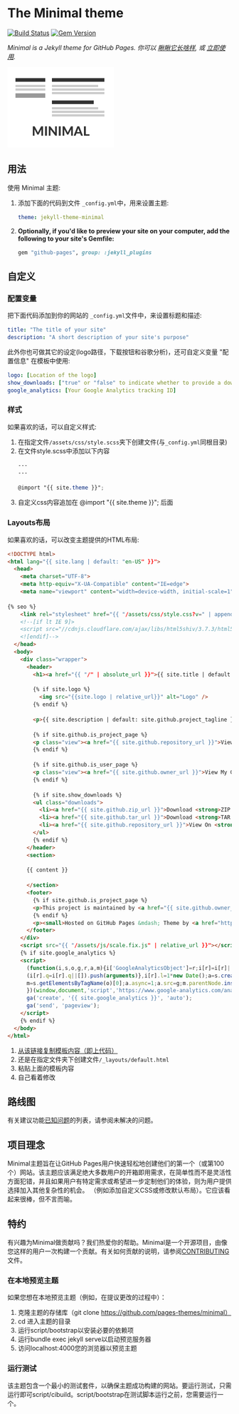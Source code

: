 # The Minimal theme

[![Build Status](https://travis-ci.org/pages-themes/minimal.svg?branch=master)](https://travis-ci.org/pages-themes/minimal) [![Gem Version](https://badge.fury.io/rb/jekyll-theme-minimal.svg)](https://badge.fury.io/rb/jekyll-theme-minimal)

*Minimal is a Jekyll theme for GitHub Pages. 你可以 [瞅瞅它长啥样](http://pages-themes.github.io/minimal), 或 [立即使用](#usage).*

![Thumbnail of minimal](thumbnail.png)

## 用法

使用 Minimal 主题:

1. 添加下面的代码到文件 `_config.yml`中，用来设置主题:

    ```yml
    theme: jekyll-theme-minimal
    ```
2. __Optionally, if you'd like to preview your site on your computer, add the following to your site's Gemfile:__

    ```ruby
    gem "github-pages", group: :jekyll_plugins
    ```
    
## 自定义

### 配置变量

把下面代码添加到你的网站的 `_config.yml`文件中，来设置标题和描述:

```yml
title: "The title of your site"
description: "A short description of your site's purpose"
```

此外你也可做其它的设定(logo路径，下载按钮和谷歌分析)，还可自定义变量 "配置信息" 在模板中使用:

```yml
logo: [Location of the logo]
show_downloads: ["true" or "false" to indicate whether to provide a download URL]
google_analytics: [Your Google Analytics tracking ID]
```

### 样式

如果喜欢的话，可以自定义样式:

1. 在指定文件`/assets/css/style.scss`夹下创建文件(与`_config.yml`同根目录)
2. 在文件style.scss中添加以下内容
    ```scss
    ---
    ---

    @import "{{ site.theme }}";
    ```
3. 自定义css内容追加在 @import "{{ site.theme }}"; 后面

### Layouts布局

如果喜欢的话，可以改变主题提供的HTML布局:

```html
<!DOCTYPE html>
<html lang="{{ site.lang | default: "en-US" }}">
  <head>
    <meta charset="UTF-8">
    <meta http-equiv="X-UA-Compatible" content="IE=edge">
    <meta name="viewport" content="width=device-width, initial-scale=1">

{% seo %}
    <link rel="stylesheet" href="{{ "/assets/css/style.css?v=" | append: site.github.build_revision | relative_url }}">
    <!--[if lt IE 9]>
    <script src="//cdnjs.cloudflare.com/ajax/libs/html5shiv/3.7.3/html5shiv.min.js"></script>
    <![endif]-->
  </head>
  <body>
    <div class="wrapper">
      <header>
        <h1><a href="{{ "/" | absolute_url }}">{{ site.title | default: site.github.repository_name }}</a></h1>
        
        {% if site.logo %}
          <img src="{{site.logo | relative_url}}" alt="Logo" />
        {% endif %}

        <p>{{ site.description | default: site.github.project_tagline }}</p>

        {% if site.github.is_project_page %}
        <p class="view"><a href="{{ site.github.repository_url }}">View the Project on GitHub <small>{{ site.github.repository_nwo }}</small></a></p>
        {% endif %}

        {% if site.github.is_user_page %}
        <p class="view"><a href="{{ site.github.owner_url }}">View My GitHub Profile</a></p>
        {% endif %}

        {% if site.show_downloads %}
        <ul class="downloads">
          <li><a href="{{ site.github.zip_url }}">Download <strong>ZIP File</strong></a></li>
          <li><a href="{{ site.github.tar_url }}">Download <strong>TAR Ball</strong></a></li>
          <li><a href="{{ site.github.repository_url }}">View On <strong>GitHub</strong></a></li>
        </ul>
        {% endif %}
      </header>
      <section>

      {{ content }}

      </section>
      <footer>
        {% if site.github.is_project_page %}
        <p>This project is maintained by <a href="{{ site.github.owner_url }}">{{ site.github.owner_name }}</a></p>
        {% endif %}
        <p><small>Hosted on GitHub Pages &mdash; Theme by <a href="https://github.com/orderedlist">orderedlist</a></small></p>
      </footer>
    </div>
    <script src="{{ "/assets/js/scale.fix.js" | relative_url }}"></script>
    {% if site.google_analytics %}
    <script>
      (function(i,s,o,g,r,a,m){i['GoogleAnalyticsObject']=r;i[r]=i[r]||function(){
      (i[r].q=i[r].q||[]).push(arguments)},i[r].l=1*new Date();a=s.createElement(o),
      m=s.getElementsByTagName(o)[0];a.async=1;a.src=g;m.parentNode.insertBefore(a,m)
      })(window,document,'script','https://www.google-analytics.com/analytics.js','ga');
      ga('create', '{{ site.google_analytics }}', 'auto');
      ga('send', 'pageview');
    </script>
    {% endif %}
  </body>
</html>
```

1. [从该链接复制模板内容（即上代码）](https://github.com/pages-themes/minimal/blob/master/_layouts/default.html) 
2. 还是在指定文件夹下创建文件`/_layouts/default.html`
3. 粘贴上面的模板内容
4. 自己看着修改

## 路线图

有关建议功能[已知问题](https://github.com/pages-themes/minimal/issues)的列表，请参阅未解决的问题。

## 项目理念

Minimal主题旨在让GitHub Pages用户快速轻松地创建他们的第一个（或第100个）网站。该主题应该满足绝大多数用户的开箱即用需求，在简单性而不是灵活性方面犯错，并且如果用户有特定需求或希望进一步定制他们的体验，则为用户提供选择加入其他复杂性的机会。 （例如添加自定义CSS或修改默认布局）。它应该看起来很棒，但不言而喻。

## 特约

有兴趣为Minimal做贡献吗？我们热爱你的帮助。Minimal是一个开源项目，由像您这样的用户一次构建一个贡献。有关如何贡献的说明，请参阅[CONTRIBUTING](https://github.com/ljyeso/ljyeso.github.io/blob/master/docs/CONTRIBUTING.md)文件。

### 在本地预览主题

如果您想在本地预览主题（例如，在提议更改的过程中）：

1. 克隆主题的存储库（git clone https://github.com/pages-themes/minimal）
2. cd 进入主题的目录
3. 运行script/bootstrap以安装必要的依赖项
4. 运行bundle exec jekyll serve以启动预览服务器
5. 访问localhost:4000您的浏览器以预览主题

### 运行测试

该主题包含一个最小的测试套件，以确保主题成功构建的网站。要运行测试，只需运行即可script/cibuild。script/bootstrap在测试脚本运行之前，您需要运行一个。
